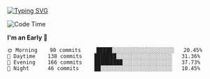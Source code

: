 [![Typing SVG](https://readme-typing-svg.demolab.com?font=Fira+Code&pause=1000&width=435&lines=Welcome+to+theArjun's+Profile)](https://git.io/typing-svg)


<!--START_SECTION:waka-->
![Code Time](http://img.shields.io/badge/Code%20Time-2%2C736%20hrs%2019%20mins-blue)

**I'm an Early 🐤** 

```text
🌞 Morning    90 commits     █████░░░░░░░░░░░░░░░░░░░░   20.45% 
🌆 Daytime    138 commits    ███████░░░░░░░░░░░░░░░░░░   31.36% 
🌃 Evening    166 commits    █████████░░░░░░░░░░░░░░░░   37.73% 
🌙 Night      46 commits     ██░░░░░░░░░░░░░░░░░░░░░░░   10.45%

```



<!--END_SECTION:waka-->